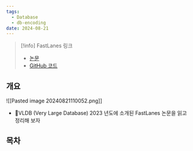 ```yaml
---
tags:
  - Database
  - db-encoding
date: 2024-08-21
---
```

> [!info] FastLanes 링크
> - [논문](https://dl.acm.org/doi/10.14778/3598581.3598587)
> - [GitHub 코드](https://github.com/cwida/FastLanes)

## 개요

![[Pasted image 20240821110052.png]]

- VLDB (Very Large Database) 2023 년도에 소개된 FastLanes 논문을 읽고 정리해 보자

## 목차